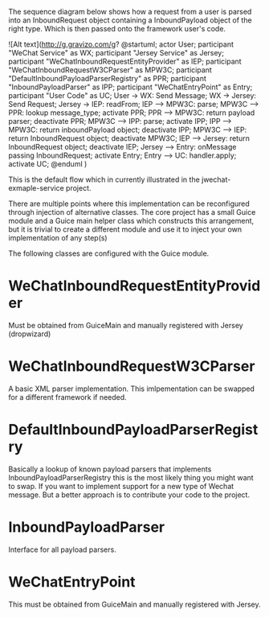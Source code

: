 The sequence diagram below shows how a request from a user is parsed into an InboundRequest object containing a InboundPayload object of the right type. Which is then passed onto the framework user's code.

![Alt text](http://g.gravizo.com/g?
@startuml;
actor User;
participant "WeChat Service" as WX;
participant "Jersey Service" as Jersey;
participant "WeChatInboundRequestEntityProvider" as IEP;
participant "WeChatInboundRequestW3CParser" as MPW3C;
participant "DefaultInboundPayloadParserRegistry" as PPR;
participant "InboundPayloadParser" as IPP;
participant "WeChatEntryPoint" as Entry;
participant "User Code" as UC;
User -> WX: Send Message;
WX -> Jersey: Send Request;
Jersey -> IEP: readFrom;
IEP --> MPW3C: parse;
MPW3C --> PPR: lookup message_type;
activate PPR;
PPR --> MPW3C: return payload parser;
deactivate PPR;
MPW3C --> IPP: parse;
activate IPP;
IPP --> MPW3C: return inboundPayload object;
deactivate IPP;
MPW3C --> IEP: return InboundRequest object;
deactivate MPW3C;
IEP --> Jersey: return InboundRequest object;
deactivate IEP;
Jersey --> Entry: onMessage passing InboundRequest;
activate Entry;
Entry --> UC: handler.apply;
activate UC;
@enduml
)


This is the default flow which in currently illustrated in the jwechat-exmaple-service project.

There are multiple points where this implementation can be reconfigured through injection of alternative classes. The core project has a small Guice module and a Guice main helper class which constructs this arrangement, but it is trivial to create a different module and use it to inject your own implementation of any step(s)

The following classes are configured with the Guice module.

# WeChatInboundRequestEntityProvider
Must be obtained from GuiceMain and manually registered with Jersey (dropwizard)

# WeChatInboundRequestW3CParser
A basic XML parser implementation. This imlpementation can be swapped for a different framework if needed. 

# DefaultInboundPayloadParserRegistry
Basically a lookup of known payload parsers that implements InboundPayloadParserRegistry this is the most likely thing you might want to swap. If you want to implement support for a new type of Wechat message. But a better approach is to contribute your code to the project. 

# InboundPayloadParser
Interface for all payload parsers.

# WeChatEntryPoint
This must be obtained from GuiceMain and manually registered with Jersey.



